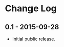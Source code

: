 Change Log
============


0.1 - 2015-09-28
-------------------------------------------------------------------------------
- Initial public release.